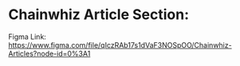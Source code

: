 # Chainwhiz Article Section:
Figma Link: https://www.figma.com/file/qIczRAb17s1dVaF3NOSpOO/Chainwhiz-Articles?node-id=0%3A1
